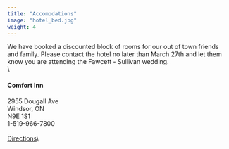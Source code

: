 ```yaml
---
title: "Accomodations"
image: "hotel_bed.jpg"
weight: 4
---
```

We have booked a discounted block of rooms for our out of town friends and family.  Please contact the hotel no later than March 27th and let them know you are attending the Fawcett - Sullivan wedding.\
\
#### Comfort Inn
2955 Dougall Ave\
Windsor, ON\
N9E 1S1\
1-519-966-7800\
\
[Directions](https://www.google.com/maps/dir//comfort+inn+windsor+dougall/data=!4m6!4m5!1m1!4e2!1m2!1m1!1s0x883b2c3dfdb001cb:0xd2fb1049ec44bacf?ved=2ahUKEwj1rPGinOnfAhWBx4MKHZIpBOEQ9RcwC3oECAAQEg)\
